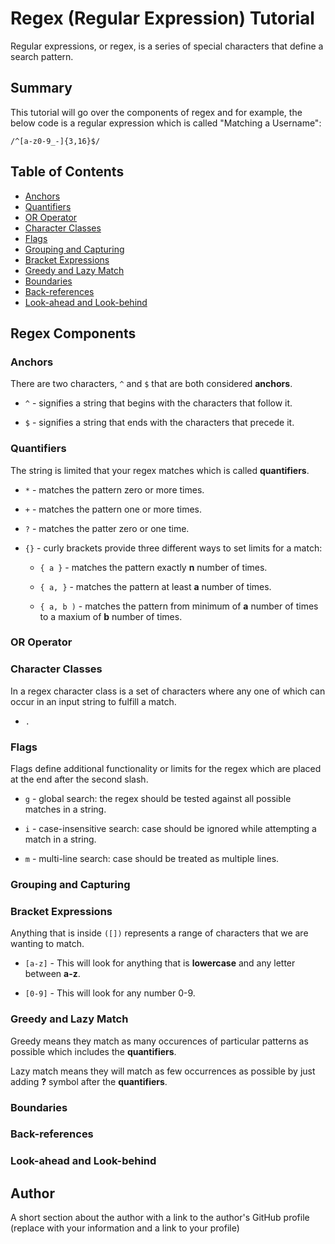 # Regex (Regular Expression) Tutorial

Regular expressions, or regex, is a series of special characters that define a search pattern. 

## Summary

This tutorial will go over the components of regex and for example, the below code is a regular expression which is called "Matching a Username":

``/^[a-z0-9_-]{3,16}$/``

## Table of Contents

- [Anchors](#anchors)
- [Quantifiers](#quantifiers)
- [OR Operator](#or-operator)
- [Character Classes](#character-classes)
- [Flags](#flags)
- [Grouping and Capturing](#grouping-and-capturing)
- [Bracket Expressions](#bracket-expressions)
- [Greedy and Lazy Match](#greedy-and-lazy-match)
- [Boundaries](#boundaries)
- [Back-references](#back-references)
- [Look-ahead and Look-behind](#look-ahead-and-look-behind)

## Regex Components

### Anchors

There are two characters, ``^`` and ``$`` that are both considered **anchors**.

- ``^`` - signifies a string that begins with the characters that follow it.

- ``$`` - signifies a string that ends with the characters that precede it.


### Quantifiers

The string is limited that your regex matches which is called **quantifiers**.

- ``*`` - matches the pattern zero or more times.

- ``+`` - matches the pattern one or more times.

- ``?`` - matches the patter zero or one time.

- ``{}`` - curly brackets provide three different ways to set limits for a match:

  - ``{ a }`` - matches the pattern exactly **n** number of times.
 
  - ``{ a, }`` - matches the pattern at least **a** number of times.
 
  - ``{ a, b )`` - matches the pattern from minimum of **a** number of times to a maxium of **b** number of times.

### OR Operator

### Character Classes

In a regex character class is a set of characters where any one of which can occur in an input string to fulfill a match.

 - ``.``

### Flags

Flags define additional functionality or limits for the regex which are placed at the end after the second slash.

- ``g`` - global search: the regex should be tested against all possible matches in a string.

- ``i`` - case-insensitive search: case should be ignored while attempting a match in a string.

- ``m`` - multi-line search: case should be treated as multiple lines.

### Grouping and Capturing

### Bracket Expressions

Anything that is inside ``([])`` represents a range of characters that we are wanting to match.

- ``[a-z]`` - This will look for anything that is **lowercase** and any letter between **a-z**.

- ``[0-9]`` - This will look for any number 0-9.


### Greedy and Lazy Match

Greedy means they match as many occurences of particular patterns as possible which includes the **quantifiers**.

Lazy match means they will match as few occurrences as possible by just adding **?** symbol after the **quantifiers**.


### Boundaries

### Back-references

### Look-ahead and Look-behind

## Author

A short section about the author with a link to the author's GitHub profile (replace with your information and a link to your profile)
